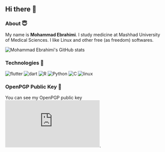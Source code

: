 ## Hi there 👋

### About 😇

My name is **Mohammad Ebrahimi**. I study medicine at Mashhad University of Medical Sciences. I like Linux and other free (as freedom) softwares.

![Mohammad Ebrahimi's GitHub stats](https://github-readme-stats.vercel.app/api?username=moheb2000&show_icons=true&show_icons=true&title_color=fff&icon_color=79ff97&text_color=9f9f9f&bg_color=151515)

### Technologies 🔧
![flutter](https://img.shields.io/badge/Flutter-0078D6?style=for-the-badge&logo=flutter&logoColor=white)
![dart](https://img.shields.io/badge/Dart-0078D6?style=for-the-badge&logo=dart&logoColor=white&color=black)
![R](https://img.shields.io/badge/R_software-CCCCCC?style=for-the-badge&logo=r&logoColor=black)
![Python](https://img.shields.io/badge/C_lang-388E3C?style=for-the-badge&logo=c&logoColor=white)
![C](https://img.shields.io/badge/python-FCC624?style=for-the-badge&logo=python&logoColor=black)
![linux](https://img.shields.io/badge/Linux-CE0056?style=for-the-badge&logo=debian&logoColor=white)

### OpenPGP Public Key 🔑

You can see my OpenPGP public key ![HERE](https://gist.githubusercontent.com/moheb2000/a685bb52080927a608062bd782411b45/raw/8565da80ed430422711d664b7ff5533885388944/gnupg_public_key.pub).

